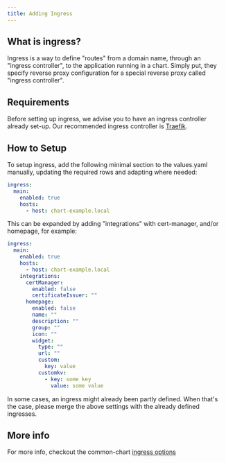 ```yaml
---
title: Adding Ingress
---
```


## What is ingress?

Ingress is a way to define "routes" from a domain name, through an "ingress controller", to the application running in a chart.
Simply put, they specify reverse proxy configuration for a special reverse proxy called "ingress controller".

## Requirements

Before setting up ingress, we advise you to have an ingress controller already set-up. Our recommended ingress controller is [Traefik](https://github.com/traefik/traefik).

## How to Setup

To setup ingress, add the following minimal section to the values.yaml manually, updating the required rows and adapting where needed:

```yaml
ingress:
  main:
    enabled: true
    hosts:
      - host: chart-example.local
```

This can be expanded by adding "integrations" with cert-manager, and/or homepage, for example:

```yaml
ingress:
  main:
    enabled: true
    hosts:
      - host: chart-example.local
    integrations:
      certManager:
        enabled: false
        certificateIssuer: ""
      homepage:
        enabled: false
        name: ""
        description: ""
        group: ""
        icon: ""
        widget:
          type: ""
          url: ""
          custom:
            key: value
          customkv:
            - key: some key
              value: some value
```

In some cases, an ingress might already been partly defined. When that's the case, please merge the above settings with the already defined ingresses.

## More info

For more info, checkout the common-chart [ingress options](/common/ingress/)
